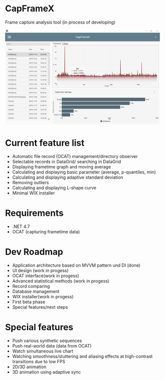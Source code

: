 # CapFrameX
Frame capture analysis tool (in process of developing)

![Screenshot](Images/CX_UI.png)

# Current feature list
* Automatic file record (OCAT) management/directory observer
* Selectable records in DataGrid/ searching in DataGrid
* Displaying frametime graph and moving average
* Calculating and displaying basic parameter (average, p-quantiles, min)
* Calculating and displaying adaptive standard deviation
* Removing outliers
* Calculating and displaying L-shape curve
* Minimal WIX installer

# Requirements
* .NET 4.7
* OCAT (capturing frametime data)

# Dev Roadmap
* Application architecture based on MVVM pattern und DI (done)
* UI design (work in progess)
* OCAT interface(work in progess)
* Advanced statistical methods (work in progess)
* Record comparing
* Database management
* WIX installer(work in progess)
* First beta phase
* Special features/next steps

# Special features
* Push various synthetic sequences
* Push real-world data (data from OCAT)
* Watch simultaneous live chart
* Watching smoothness/stuttering and aliasing effects at high-contrast transitions due to low FPS
* 2D/3D animation
* 3D animation using adaptive sync

